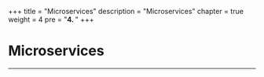 +++
title = "Microservices"
description = "Microservices"
chapter = true
weight = 4
pre = "<b>4. </b>"
+++

# Microservices
---
